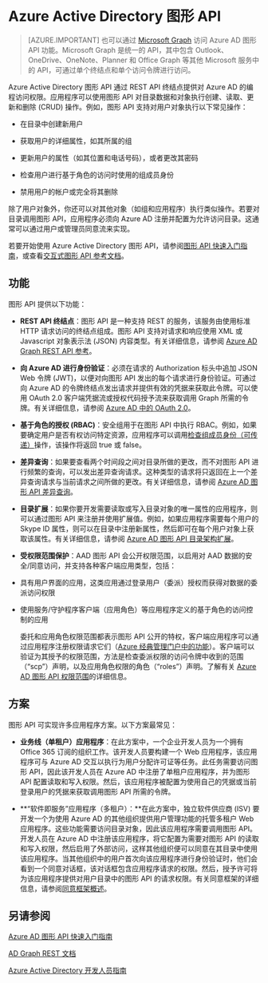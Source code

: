 <properties
   pageTitle="Azure Active Directory 图形 API | Azure"
   description="有关可通过 REST API 终结点提供对 Azure AD 的编程访问权限的图形 API 的概述和快速入门指南。"
   services="active-directory"
   documentationCenter=""
   authors="msmbaldwin"
   manager="mbaldwin"
   editor="mbaldwin" />  

<tags
   ms.service="active-directory"
   ms.devlang="na"
   ms.topic="article"
   ms.tgt_pltfrm="na"
   ms.workload="identity"
   ms.date="09/16/2016"
   ms.author="mbaldwin" 
   wacn.date="01/03/2017"/>  


# Azure Active Directory 图形 API

> [AZURE.IMPORTANT] 也可以通过 [Microsoft Graph](https://graph.microsoft.io/) 访问 Azure AD 图形 API 功能。Microsoft Graph 是统一的 API，其中包含 Outlook、OneDrive、OneNote、Planner 和 Office Graph 等其他 Microsoft 服务中的 API，可通过单个终结点和单个访问令牌进行访问。

Azure Active Directory 图形 API 通过 REST API 终结点提供对 Azure AD 的编程访问权限。应用程序可以使用图形 API 对目录数据和对象执行创建、读取、更新和删除 (CRUD) 操作。例如，图形 API 支持对用户对象执行以下常见操作：

- 在目录中创建新用户

- 获取用户的详细属性，如其所属的组

- 更新用户的属性（如其位置和电话号码），或者更改其密码

- 检查用户进行基于角色的访问时使用的组成员身份

- 禁用用户的帐户或完全将其删除

除了用户对象外，你还可以对其他对象（如组和应用程序）执行类似操作。若要对目录调用图形 API，应用程序必须向 Azure AD 注册并配置为允许访问目录。这通常可以通过用户或管理员同意流来实现。

若要开始使用 Azure Active Directory 图形 API，请参阅[图形 API 快速入门指南](/documentation/articles/active-directory-graph-api-quickstart/)，或查看[交互式图形 API 参考文档](https://msdn.microsoft.com/Library/Azure/Ad/Graph/api/api-catalog)。


## 功能

图形 API 提供以下功能：

- **REST API 终结点**：图形 API 是一种支持 REST 的服务，该服务由使用标准 HTTP 请求访问的终结点组成。图形 API 支持对请求和响应使用 XML 或 Javascript 对象表示法 (JSON) 内容类型。有关详细信息，请参阅 [Azure AD Graph REST API 参考](https://msdn.microsoft.com/Library/Azure/Ad/Graph/api/api-catalog)。

- **向 Azure AD 进行身份验证**：必须在请求的 Authorization 标头中追加 JSON Web 令牌 (JWT)，以便对向图形 API 发出的每个请求进行身份验证。可通过向 Azure AD 的令牌终结点发出请求并提供有效的凭据来获取此令牌。可以使用 OAuth 2.0 客户端凭据流或授权代码授予流来获取调用 Graph 所需的令牌。有关详细信息，请参阅 [Azure AD 中的 OAuth 2.0](/documentation/articles/active-directory-protocols-oauth-code/)。

- **基于角色的授权 (RBAC)**：安全组用于在图形 API 中执行 RBAC。例如，如果要确定用户是否有权访问特定资源，应用程序可以调用[检查组成员身份（可传递）](https://msdn.microsoft.com/Library/Azure/Ad/Graph/api/groups-operations#FunctionsandactionsongroupsCheckmembershipinaspecificgrouptransitive)操作，该操作将返回 true 或 false。

- **差异查询**：如果要查看两个时间段之间对目录所做的更改，而不对图形 API 进行频繁的查询，可以发出差异查询请求。这种类型的请求将只返回在上一个差异查询请求与当前请求之间所做的更改。有关详细信息，请参阅 [Azure AD 图形 API 差异查询](https://msdn.microsoft.com/Library/Azure/Ad/Graph/howto/azure-ad-graph-api-differential-query)。

- **目录扩展**：如果你要开发需要读取或写入目录对象的唯一属性的应用程序，则可以通过图形 API 来注册并使用扩展值。例如，如果应用程序需要每个用户的 Skype ID 属性，则可以在目录中注册新属性，然后即可在每个用户对象上获取该属性。有关详细信息，请参阅 [Azure AD 图形 API 目录架构扩展](https://msdn.microsoft.com/Library/Azure/Ad/Graph/howto/azure-ad-graph-api-directory-schema-extensions)。

- **受权限范围保护**：AAD 图形 API 会公开权限范围，以启用对 AAD 数据的安全/同意访问，并支持各种客户端应用类型，包括：
 - 具有用户界面的应用，这类应用通过登录用户（委派）授权而获得对数据的委派访问权限
  - 使用服务/守护程序客户端（应用角色）等应用程序定义的基于角色的访问控制的应用

    委托和应用角色权限范围都表示图形 API 公开的特权，客户端应用程序可以通过应用程序注册权限请求它们（[Azure 经典管理门户中的功能](https://manage.windowsazure.cn)）。客户端可以验证为其授予的权限范围，方法是检查委派权限的访问令牌中收到的范围（“scp”）声明，以及应用角色权限的角色（“roles”）声明。了解有关 [Azure AD 图形 API 权限范围](https://msdn.microsoft.com/Library/Azure/Ad/Graph/howto/azure-ad-graph-api-permission-scopes)的详细信息。


## 方案

图形 API 可实现许多应用程序方案。以下方案最常见：

- **业务线（单租户）应用程序**：在此方案中，一个企业开发人员为一个拥有 Office 365 订阅的组织工作。该开发人员要构建一个 Web 应用程序，该应用程序可与 Azure AD 交互以执行为用户分配许可证等任务。此任务需要访问图形 API，因此该开发人员在 Azure AD 中注册了单租户应用程序，并为图形 API 配置读取和写入权限。然后，该应用程序被配置为使用自己的凭据或当前登录用户的凭据来获取调用图形 API 所需的令牌。

- **“软件即服务”应用程序（多租户）：**在此方案中，独立软件供应商 (ISV) 要开发一个为使用 Azure AD 的其他组织提供用户管理功能的托管多租户 Web 应用程序。这些功能需要访问目录对象，因此该应用程序需要调用图形 API。开发人员在 Azure AD 中注册该应用程序，将它配置为需要对图形 API 的读取和写入权限，然后启用了外部访问，这样其他组织便可以同意在其目录中使用该应用程序。当其他组织中的用户首次向该应用程序进行身份验证时，他们会看到一个同意对话框，该对话框包含应用程序请求的权限。然后，授予许可将为该应用程序提供对用户目录中的图形 API 的请求权限。有关同意框架的详细信息，请参阅[同意框架概述](/documentation/articles/active-directory-integrating-applications/)。

## 另请参阅

[Azure AD 图形 API 快速入门指南](/documentation/articles/active-directory-graph-api-quickstart/)

[AD Graph REST 文档](https://msdn.microsoft.com/Library/Azure/Ad/Graph/api/api-catalog)

[Azure Active Directory 开发人员指南](/documentation/articles/active-directory-developers-guide/)

<!---HONumber=Mooncake_Quality_Review_1230_2016-->